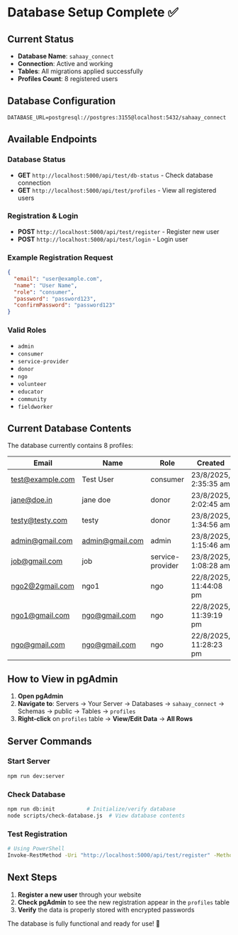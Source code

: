 # Database Setup Complete ✅

## Current Status
- **Database Name**: `sahaay_connect`
- **Connection**: Active and working
- **Tables**: All migrations applied successfully
- **Profiles Count**: 8 registered users

## Database Configuration
```env
DATABASE_URL=postgresql://postgres:3155@localhost:5432/sahaay_connect
```

## Available Endpoints

### Database Status
- **GET** `http://localhost:5000/api/test/db-status` - Check database connection
- **GET** `http://localhost:5000/api/test/profiles` - View all registered users

### Registration & Login
- **POST** `http://localhost:5000/api/test/register` - Register new user
- **POST** `http://localhost:5000/api/test/login` - Login user

### Example Registration Request
```json
{
  "email": "user@example.com",
  "name": "User Name",
  "role": "consumer",
  "password": "password123",
  "confirmPassword": "password123"
}
```

### Valid Roles
- `admin`
- `consumer`
- `service-provider`
- `donor`
- `ngo`
- `volunteer`
- `educator`
- `community`
- `fieldworker`

## Current Database Contents
The database currently contains 8 profiles:

| Email | Name | Role | Created |
|-------|------|------|---------|
| test@example.com | Test User | consumer | 23/8/2025, 2:35:35 am |
| jane@doe.in | jane doe | donor | 23/8/2025, 2:02:45 am |
| testy@testy.com | testy | donor | 23/8/2025, 1:34:56 am |
| admin@gmail.com | admin@gmail.com | admin | 23/8/2025, 1:15:46 am |
| job@gmail.com | job | service-provider | 23/8/2025, 1:08:28 am |
| ngo2@2gmail.com | ngo1 | ngo | 22/8/2025, 11:44:08 pm |
| ngo1@gmail.com | ngo@gmail.com | ngo | 22/8/2025, 11:39:19 pm |
| ngo@gmail.com | ngo@gmail.com | ngo | 22/8/2025, 11:28:23 pm |

## How to View in pgAdmin

1. **Open pgAdmin**
2. **Navigate to**: Servers → Your Server → Databases → `sahaay_connect` → Schemas → public → Tables → `profiles`
3. **Right-click** on `profiles` table → **View/Edit Data** → **All Rows**

## Server Commands

### Start Server
```bash
npm run dev:server
```

### Check Database
```bash
npm run db:init          # Initialize/verify database
node scripts/check-database.js  # View database contents
```

### Test Registration
```bash
# Using PowerShell
Invoke-RestMethod -Uri "http://localhost:5000/api/test/register" -Method POST -ContentType "application/json" -Body '{"email":"new@user.com","name":"New User","role":"consumer","password":"password123","confirmPassword":"password123"}'
```

## Next Steps

1. **Register a new user** through your website
2. **Check pgAdmin** to see the new registration appear in the `profiles` table
3. **Verify** the data is properly stored with encrypted passwords

The database is fully functional and ready for use! 🎉